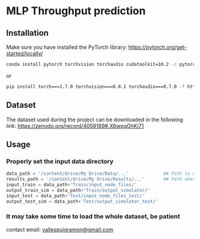 # MLP Throughput prediction

## Installation

Make sure you have installed the PyTorch library: https://pytorch.org/get-started/locally/
```bash
conda install pytorch torchvision torchaudio cudatoolkit=10.2 -c pytorch
```
or
```bash
pip install torch===1.7.0 torchvision===0.8.1 torchaudio===0.7.0 -f https://download.pytorch.org/whl/torch_stable.html
```


## Dataset
The dataset used during the project can be downloaded in the following link:
https://zenodo.org/record/4059189#.X6wpqGhKi71

## Usage

### Properly set the input data directory
```python
data_path = '/content/drive/My Drive/Data/...'             ## Path to where data is stored
results_path = '/content/drive/My Drive/Results/...'       ## Path where results will be stored
input_train = data_path+'Train/input_node_files/'
output_train_sim = data_path+'Train/output_simulator/'
input_test = data_path+'Test/input_node_files_test/'
output_test_sim = data_path+'Test/output_simulator_test/'
```

### It may take some time to load the whole dataset, be patient

contact email: vallespuigramon@gmail.com
